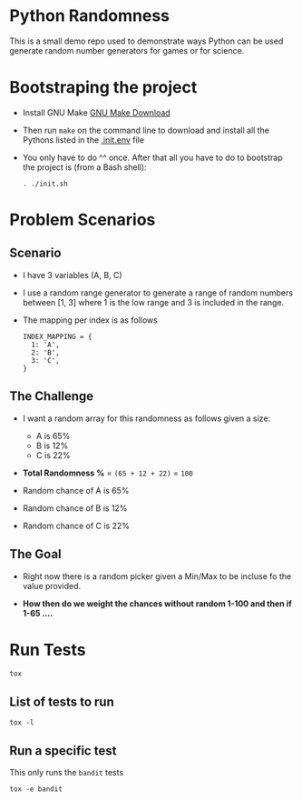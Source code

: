 Python Randomness
=================

This is a small demo repo used to demonstrate ways Python can be used
generate random number generators for games or for science.


# Bootstraping the project

- Install GNU Make [GNU Make Download](https://www.gnu.org/software/make/#download)

- Then run `make` on the command line to download and install all the
  Pythons listed in the [.init.env](./.init.env) file

- You only have to do ^^ once. After that all you have to do to
  bootstrap the project is (from a Bash shell):

  ```
  . ./init.sh
  ```

# Problem Scenarios

## Scenario

- I have 3 variables (A, B, C)

- I use a random range generator to generate a range of random numbers
    between [1, 3] where 1 is the low range and 3 is included in the
    range.

- The mapping per index is as follows
  ```
  INDEX_MAPPING = {
    1: 'A',
    2: 'B',
    3: 'C',
  }
  ```

## The Challenge

- I want a random array for this randomness as follows given a size:
  - A is 65%
  - B is 12%
  - C is 22%

- **Total Randomness %** = `(65 + 12 + 22)` = `100`

- Random chance of A is 65%
- Random chance of B is 12%
- Random chance of C is 22%

## The Goal

- Right now there is a random picker given a Min/Max to be incluse fo the value
  provided.

- **How then do we weight the chances without random 1-100 and then if
    1-65 ....**


# Run Tests

```
tox
```

## List of tests to run

```
tox -l
```

## Run a specific test

This only runs the `bandit` tests

```
tox -e bandit
```
